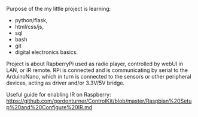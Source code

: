 
Purpose of the my little project is learning: 
- python/flask, 
- html/css/js, 
- sql
- bash
- git
- digital electronics basics.

Project is about RapberryPi used as radio player, controlled by webUI in LAN, or IR remote.
RPi is connected and is communicating by serial to the ArduinoNano, 
which in turn is connected to the sensors or other peripheral devices,
acting as driver and/or 3.3V/5V bridge.

Useful guide for enabling IR on Raspberry:
https://github.com/gordonturner/ControlKit/blob/master/Raspbian%20Setup%20and%20Configure%20IR.md
